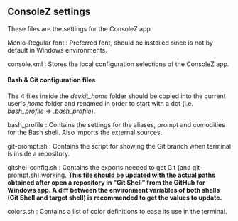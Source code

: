 ## ConsoleZ settings

These files are the settings for the ConsoleZ app.

Menlo-Regular font
: Preferred font, should be installed since is not by default in Windows environments.

console.xml
: Stores the local configuration selections of the ConsoleZ app.

#### Bash & Git configuration files

The 4 files inside the _devkit_home_ folder should be copied into the current user's _home_ folder and renamed in order to start with a dot (i.e. _bash_profile_ => _.bash_profile_).

bash_profile
: Contains the settings for the aliases, prompt and comodities for the Bash shell. Also imports the external sources.

git-prompt.sh
: Contains the script for showing the Git branch when terminal is inside a repository.

gitshel-config.sh
: Contains the exports needed to get Git (and git-prompt.sh) working. **This file should be updated with the actual paths obtained after open a repository in "Git Shell" from the GitHub for Windows app. A diff between the environment variables of both shells (Git Shell and target shell) is recommended to get the values to update.**

colors.sh
: Contains a list of color definitions to ease its use in the terminal.

